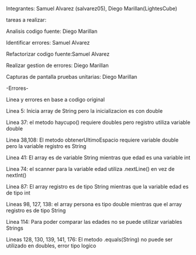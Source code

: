 Integrantes: Samuel Alvarez (salvarez05), 
Diego Marillan(LightesCube)

tareas a realizar:

Analisis codigo fuente: Diego Marillan

Identificar errores: Samuel Alvarez

Refactorizar codigo fuente:Samuel Alvarez

Realizar gestion de errores: Diego Marillan

Capturas de pantalla pruebas unitarias: Diego Marillan


-Errores-

Linea y errores en base a codigo original

Linea 5: Inicia array de String pero la inicializacion es con double

Linea 37: el metodo haycupo() requiere doubles pero registro utiliza variable double

Linea 38,108: El metodo obtenerUltimoEspacio requiere variable double pero la variable registro es String

Linea 41: El array es de variable String mientras que edad es una variable int

Linea 74: el scanner para la variable edad utiliza .nextLine()
en vez de nextInt()

Linea 87: El array registro es de tipo String mientras que la variable edad es de tipo int 

Lineas 98, 127, 138: el array persona es tipo double mientras que el array registro es de tipo String


Linea 114: Para poder comparar las edades no se puede utilizar variables Strings


Lineas 128, 130, 139, 141, 176: El metodo .equals(String) no puede ser utilizado en doubles,
error tipo logico